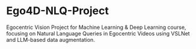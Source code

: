 # Ego4D-NLQ-Project
Egocentric Vision Project for Machine Learning &amp; Deep Learning course, focusing on Natural Language Queries in Egocentric Videos using VSLNet and LLM-based data augmentation.
